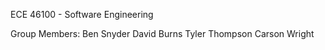 ECE 46100 - Software Engineering

Group Members:
  Ben Snyder
  David Burns
  Tyler Thompson
  Carson Wright
